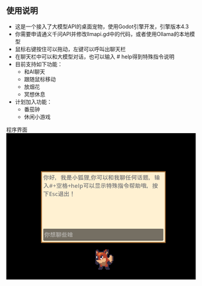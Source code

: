 ## 使用说明
- 这是一个接入了大模型API的桌面宠物，使用Godot引擎开发，引擎版本4.3
- 你需要申请通义千问API并修改llmapi.gd中的代码，或者使用Ollama的本地模型
- 鼠标右键按住可以拖动，左键可以呼叫出聊天栏
- 在聊天栏中可以和大模型对话，也可以输入 # help得到特殊指令说明
- 目前支持如下功能：
  - 和AI聊天
  - 跟随鼠标移动
  - 放烟花
  - 冥想休息
- 计划加入功能：
  - 番茄钟
  - 休闲小游戏

程序界面
![alt text](img/ui.png)